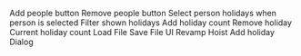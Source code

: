 Add people button
Remove people button
Select person holidays when person is selected
Filter shown holidays
Add holiday count
Remove holiday
Current holiday count
Load File
Save File
UI Revamp
Hoist Add holiday Dialog
